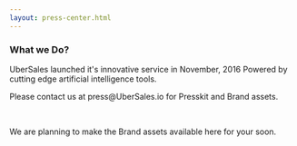 ```yaml
---
layout: press-center.html
---
```


<!-- Company - What we do & why -->

 <div class="ui vertical stripe segment">
  <div class="ui center text container">
  <h3 class="ui header">What we Do?</h3>
  <p>UberSales launched it's innovative service in November, 2016 Powered by cutting edge artificial intelligence tools.<br></p>
  <p>Please contact us at press@UberSales.io for Presskit and Brand assets.</p>
  <br>
  <p>We are planning to make the Brand assets available here for your soon.</p>
</div>
</div>
